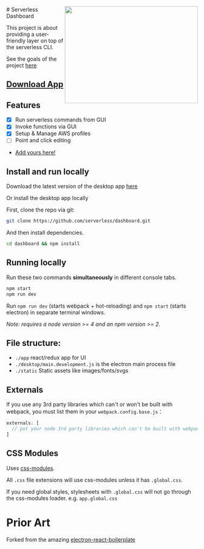 <img align="right" width="350" height="255" src="https://s3-us-west-2.amazonaws.com/assets.dashboard/gifs/DashGif.gif">
# Serverless Dashboard

This project is about providing a user-friendly layer on top of the serverless CLI.

See the goals of the project [here](./docs/README.md)

## [Download App](http://bit.ly/serverless-dashboard)

## Features

- [x] Run serverless commands from GUI
- [x] Invoke functions via GUI
- [x] Setup & Manage AWS profiles
- [ ] Point and click editing
- [Add yours here!](https://github.com/serverless/dashboard/issues)

## Install and run locally

Download the latest version of the desktop app [here](http://bit.ly/serverless-dashboard)

Or install the desktop app locally

First, clone the repo via git:

```bash
git clone https://github.com/serverless/dashboard.git
```

And then install dependencies.

```bash
cd dashboard && npm install
```

## Running locally

Run these two commands __simultaneously__ in different console tabs.

```bash
npm start
npm run dev
```

Run `npm run dev` (starts webpack + hot-reloading) and `npm start` (starts electron) in separate terminal windows.

*Note: requires a node version >= 4 and an npm version >= 2.*

## File structure:

- `./app` react/redux app for UI
- `./desktop/main.development.js` is the electron main process file
- `./static` Static assets like images/fonts/svgs

## Externals

If you use any 3rd party libraries which can't or won't be built with webpack, you must list them in your `webpack.config.base.js`：

```javascript
externals: [
  // put your node 3rd party libraries which can't be built with webpack here (mysql, mongodb, and so on..)
]
```

## CSS Modules

Uses [css-modules](https://github.com/css-modules/css-modules).

All `.css` file extensions will use css-modules unless it has `.global.css`.

If you need global styles, stylesheets with `.global.css` will not go through the
css-modules loader. e.g. `app.global.css`

# Prior Art

Forked from the amazing [electron-react-boilerplate](https://github.com/chentsulin/electron-react-boilerplate)
